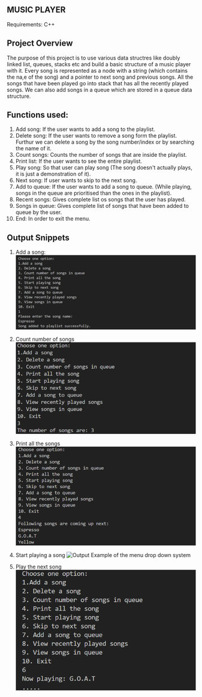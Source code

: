 ## MUSIC PLAYER

Requirements: C++ 

## Project Overview
The purpose of this project is to use various data structres like doubly linked list, queues, stacks etc and build a basic structure of a music player with it.
Every song is represented as a node with a string (which contains the na,e of the song) and a pointer to next song and previous songs. 
All the songs that have been played go into stack that has all the recently played songs.
We can also add songs in a queue which are stored in a queue data structure.

## Functions used:

1. Add song: If the user wants to add a song to the playlist.
2. Delete song: If the user wants to remove a song form the playlist. Furthur we can delete a song by the song number/index or by searching the name of it.
3. Count songs: Counts the number of songs that are inside the playlist.
4. Print list: If the user wants to see the entire playlist.
5. Play song: So that user can play song (The song doesn't actually plays, it is just a demonstration of it).
6. Next song: If user wants to skip to the next song.
7. Add to queue: If the user wants to add a song to queue. (While playing, songs in the queue are prioritised than the ones in the playlist).
8. Recent songs: Gives complete list os songs that the user has played.
9. Songs in queue: Gives complete list of songs that have been added to queue by the user.
10. End: In order to exit the menu.

## Output Snippets

1. Add a song: 
![Output Example of the menu drop down system](Menu_output.png)

2. Count number of songs
![Output Example of the menu drop down system](count_songs.png)

3. Print all the songs 
![Output Example of the menu drop down system](print_songs.png)

4. Start playing a song
![Output Example of the menu drop down system](play_songs.png)

5. Play the next song
![Output Example of the menu drop down system](next_song.png)
